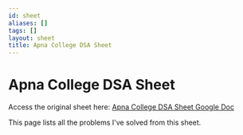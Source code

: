 ```yaml
---
id: sheet
aliases: []
tags: []
layout: sheet
title: Apna College DSA Sheet
---
```


# Apna College DSA Sheet

Access the original sheet here: [Apna College DSA Sheet Google Doc](https://docs.google.com/spreadsheets/d/1hXserPuxVoWMG9Hs7y8wVdRCJTcj3xMBAEYUOXQ5Xag/edit#gid=0)

This page lists all the problems I've solved from this sheet.
